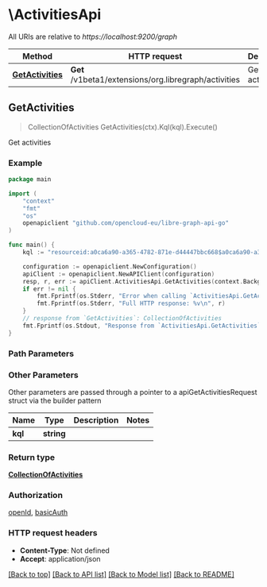 # \ActivitiesApi

All URIs are relative to *https://localhost:9200/graph*

Method | HTTP request | Description
------------- | ------------- | -------------
[**GetActivities**](ActivitiesApi.md#GetActivities) | **Get** /v1beta1/extensions/org.libregraph/activities | Get activities



## GetActivities

> CollectionOfActivities GetActivities(ctx).Kql(kql).Execute()

Get activities

### Example

```go
package main

import (
	"context"
	"fmt"
	"os"
	openapiclient "github.com/opencloud-eu/libre-graph-api-go"
)

func main() {
	kql := "resourceid:a0ca6a90-a365-4782-871e-d44447bbc668$a0ca6a90-a365-4782-871e-d44447bbc668 depth:2" // string |  (optional)

	configuration := openapiclient.NewConfiguration()
	apiClient := openapiclient.NewAPIClient(configuration)
	resp, r, err := apiClient.ActivitiesApi.GetActivities(context.Background()).Kql(kql).Execute()
	if err != nil {
		fmt.Fprintf(os.Stderr, "Error when calling `ActivitiesApi.GetActivities``: %v\n", err)
		fmt.Fprintf(os.Stderr, "Full HTTP response: %v\n", r)
	}
	// response from `GetActivities`: CollectionOfActivities
	fmt.Fprintf(os.Stdout, "Response from `ActivitiesApi.GetActivities`: %v\n", resp)
}
```

### Path Parameters



### Other Parameters

Other parameters are passed through a pointer to a apiGetActivitiesRequest struct via the builder pattern


Name | Type | Description  | Notes
------------- | ------------- | ------------- | -------------
 **kql** | **string** |  | 

### Return type

[**CollectionOfActivities**](CollectionOfActivities.md)

### Authorization

[openId](../README.md#openId), [basicAuth](../README.md#basicAuth)

### HTTP request headers

- **Content-Type**: Not defined
- **Accept**: application/json

[[Back to top]](#) [[Back to API list]](../README.md#documentation-for-api-endpoints)
[[Back to Model list]](../README.md#documentation-for-models)
[[Back to README]](../README.md)

